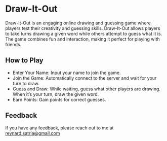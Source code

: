 
# Draw-It-Out

Draw-It-Out is an engaging online drawing and guessing game where players test their creativity and guessing skills. Draw-It-Out allows players to take turns drawing a given word while others attempt to guess what it is. The game combines fun and interaction, making it perfect for playing with friends.


## How to Play


- Enter Your Name: Input your name to join the game.
- Join the Game: Automatically connect to the server and wait for your turn to draw.
- Guess and Draw: While waiting, guess what other players are drawing. When it’s your turn, draw the given word.
- Earn Points: Gain points for correct guesses.
## Feedback

If you have any feedback, please reach out to me at reynard.satria@gmail.com
